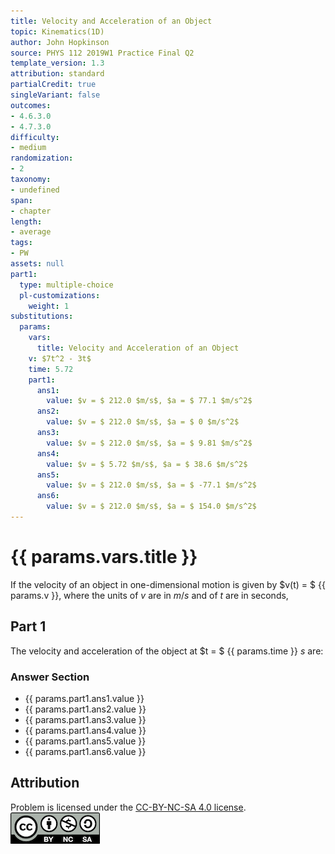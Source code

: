 ```yaml
---
title: Velocity and Acceleration of an Object
topic: Kinematics(1D)
author: John Hopkinson
source: PHYS 112 2019W1 Practice Final Q2
template_version: 1.3
attribution: standard
partialCredit: true
singleVariant: false
outcomes:
- 4.6.3.0
- 4.7.3.0
difficulty:
- medium
randomization:
- 2
taxonomy:
- undefined
span:
- chapter
length:
- average
tags:
- PW
assets: null
part1:
  type: multiple-choice
  pl-customizations:
    weight: 1
substitutions:
  params:
    vars:
      title: Velocity and Acceleration of an Object
    v: $7t^2 - 3t$
    time: 5.72
    part1:
      ans1:
        value: $v = $ 212.0 $m/s$, $a = $ 77.1 $m/s^2$
      ans2:
        value: $v = $ 212.0 $m/s$, $a = $ 0 $m/s^2$
      ans3:
        value: $v = $ 212.0 $m/s$, $a = $ 9.81 $m/s^2$
      ans4:
        value: $v = $ 5.72 $m/s$, $a = $ 38.6 $m/s^2$
      ans5:
        value: $v = $ 212.0 $m/s$, $a = $ -77.1 $m/s^2$
      ans6:
        value: $v = $ 212.0 $m/s$, $a = $ 154.0 $m/s^2$
---
```

# {{ params.vars.title }}
If the velocity of an object in one-dimensional motion is given by $v(t) = $ {{ params.v }}, where the units of $v$ are in $m/s$ and of $t$ are in seconds,

## Part 1

The velocity and acceleration of the object at $t = $ {{ params.time }} $s$ are:

### Answer Section

- {{ params.part1.ans1.value }}
- {{ params.part1.ans2.value }}
- {{ params.part1.ans3.value }}
- {{ params.part1.ans4.value }}
- {{ params.part1.ans5.value }}
- {{ params.part1.ans6.value }}

## Attribution

Problem is licensed under the [CC-BY-NC-SA 4.0 license](https://creativecommons.org/licenses/by-nc-sa/4.0/).<br> ![The Creative Commons 4.0 license requiring attribution-BY, non-commercial-NC, and share-alike-SA license.](https://raw.githubusercontent.com/firasm/bits/master/by-nc-sa.png)